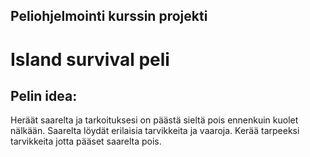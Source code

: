 ## Peliohjelmointi kurssin projekti
# Island survival peli

## Pelin idea:
Heräät saarelta ja tarkoituksesi on päästä sieltä pois
ennenkuin kuolet nälkään.
Saarelta löydät erilaisia tarvikkeita ja vaaroja. Kerää tarpeeksi
tarvikkeita jotta pääset saarelta pois.
